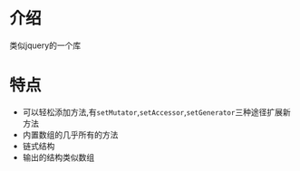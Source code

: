 # 介绍

类似jquery的一个库

# 特点
- 可以轻松添加方法,有`setMutator`,`setAccessor`,`setGenerator`三种途径扩展新方法
- 内置数组的几乎所有的方法
- 链式结构
- 输出的结构类似数组
